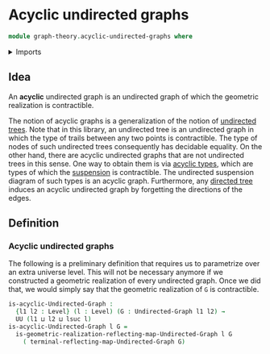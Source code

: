 # Acyclic undirected graphs

```agda
module graph-theory.acyclic-undirected-graphs where
```

<details><summary>Imports</summary>

```agda
open import foundation.universe-levels

open import graph-theory.geometric-realizations-undirected-graphs
open import graph-theory.reflecting-maps-undirected-graphs
open import graph-theory.undirected-graphs
```

</details>

## Idea

An **acyclic** undirected graph is an undirected graph of which the geometric
realization is contractible.

The notion of acyclic graphs is a generalization of the notion of
[undirected trees](trees.undirected-trees.md). Note that in this library, an
undirected tree is an undirected graph in which the type of trails between any
two points is contractible. The type of nodes of such undirected trees
consequently has decidable equality. On the other hand, there are acyclic
undirected graphs that are not undirected trees in this sense. One way to obtain
them is via [acyclic types](synthetic-homotopy-theory.acyclic-types.md), which
are types of which the
[suspension](synthetic-homotopy-theory.suspensions-of-types.md) is contractible.
The undirected suspension diagram of such types is an acyclic graph.
Furthermore, any [directed tree](trees.directed-trees.md) induces an acyclic
undirected graph by forgetting the directions of the edges.

## Definition

### Acyclic undirected graphs

The following is a preliminary definition that requires us to parametrize over
an extra universe level. This will not be necessary anymore if we constructed a
geometric realization of every undirected graph. Once we did that, we would
simply say that the geometric realization of `G` is contractible.

```agda
is-acyclic-Undirected-Graph :
  {l1 l2 : Level} (l : Level) (G : Undirected-Graph l1 l2) →
  UU (l1 ⊔ l2 ⊔ lsuc l)
is-acyclic-Undirected-Graph l G =
  is-geometric-realization-reflecting-map-Undirected-Graph l G
    ( terminal-reflecting-map-Undirected-Graph G)
```
